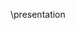 \presentation
<link id="presentStyle" rel="stylesheet alternate" href="/include/present.css" />
<!--
This file is part of the CourseUp project.
http://courseup.org

(c) Micah Taylor
micah@kixortech.com

See http://courseup.org for license information.
-->

---

#Start
- This is the first part of the presentation

---

#Next page
- More details follow
	- as you might imagine
- The points are nearly endless
	- Or so it would seem
- I think there are several more
- More, more, more
- More too

---

#Ending
- A robust example
